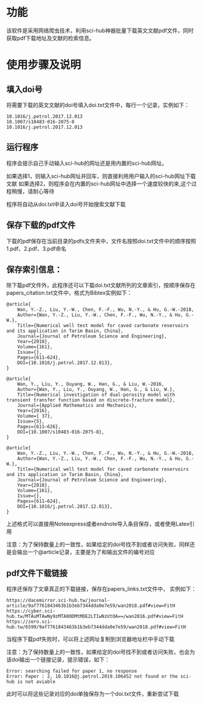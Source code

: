 # 功能

该软件是采用网络爬虫技术，利用sci-hub神器批量下载英文文献pdf文件，同时获取pdf下载地址及文献的检索信息。

# 使用步骤及说明

## 填入doi号
将需要下载的英文文献的doi号填入doi.txt文件中，每行一个记录，实例如下：

	10.1016/j.petrol.2017.12.013
	10.1007/s10483-016-2075-8
	10.1016/j.petrol.2017.12.013
	
## 运行程序

程序会提示自己手动输入sci-hub的网址还是用内置的sci-hub网址。

如果选择1，则输入sci-hub网址并回车，则直接利用用户输入的sci-hub网址下载文献
如果选择2，则程序会在内置的sci-hub网址中选择一个速度较快的来,这个过程稍慢，请耐心等待

程序将自动从doi.txt中读入doi号开始搜索文献下载

## 保存下载的pdf文件
下载的pdf保存在当前目录的pdfs文件夹中，文件名按照doi.txt文件中的顺序按照1.pdf、2.pdf、3.pdf命名

## 保存索引信息：

除下载pdf文件外，此程序还可以下载doi.txt文献所列的文章索引，按顺序保存在papers_citation.txt文件中，格式为Bibtex实例如下：

	@article{
		Wan, Y.-Z., Liu, Y.-W., Chen, F.-F., Wu, N.-Y., & Hu, G.-W.-2018,
		Author={Wan, Y.-Z., Liu, Y.-W., Chen, F.-F., Wu, N.-Y., & Hu, G.-W.},
		Title={Numerical well test model for caved carbonate reservoirs and its application in Tarim Basin, China},
		Journal={Journal of Petroleum Science and Engineering},
		Year={2018},
		Volume={161},
		Issue={},
		Pages={611–624},
		DOI={10.1016/j.petrol.2017.12.013},
	}

	@article{
		Wan, Y., Liu, Y., Ouyang, W., Han, G., & Liu, W.-2016,
		Author={Wan, Y., Liu, Y., Ouyang, W., Han, G., & Liu, W.},
		Title={Numerical investigation of dual-porosity model with transient transfer function based on discrete-fracture model},
		Journal={Applied Mathematics and Mechanics},
		Year={2016},
		Volume={ 37},
		Issue={5},
		Pages={611–626},
		DOI={10.1007/s10483-016-2075-8},
	}

	@article{
		Wan, Y.-Z., Liu, Y.-W., Chen, F.-F., Wu, N.-Y., & Hu, G.-W.-2018,
		Author={Wan, Y.-Z., Liu, Y.-W., Chen, F.-F., Wu, N.-Y., & Hu, G.-W.},
		Title={Numerical well test model for caved carbonate reservoirs and its application in Tarim Basin, China},
		Journal={Journal of Petroleum Science and Engineering},
		Year={2018},
		Volume={161},
		Issue={},
		Pages={611–624},
		DOI={10.1016/j.petrol.2017.12.013},
	}
	
上述格式可以直接用Noteexpress或者endnote导入条目保存，或者使用Latex引用
	
注意：为了保持数量上的一致性，如果给定的doi号找不到或者访问失败，同样还是会输出一个@article记录，主要是为了和输出文件的编号对应
	
## pdf文件下载链接
程序还保存了文章真正的下载链接，保存在papers_links.txt文件中，
实例如下：

	https://dacemirror.sci-hub.tw/journal-article/9af7761843463b1b3eb7344dda0e7e59/wan2018.pdf#view=FitH
	https://cyber.sci-hub.tw/MTAuMTAwNy9zMTA0ODMtMDE2LTIwNzUtOA==/wan2016.pdf#view=FitH
	https://zero.sci-hub.tw/6599/9af7761843463b1b3eb7344dda0e7e59/wan2018.pdf#view=FitH

当程序下载pdf失败时，可以将上述网址复制到浏览器地址栏中手动下载

注意：为了保持数量上的一致性，如果给定的doi号找不到或者访问失败，也会为该doi输出一个链接记录，提示错误，如下：

	Error: searching failed for paper 1, no response
	Error: Paper : 2, 10.1016@j.petrol.2019.106452 not found or the sci-hub is not aviable

此时可以将这些记录对应的doi单独保存为一个doi.txt文件，重新尝试下载
